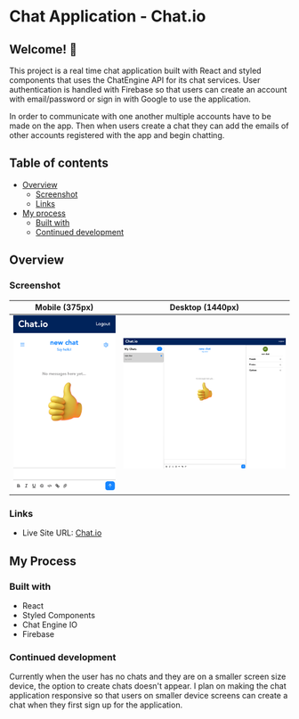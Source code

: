 # Chat Application - Chat.io

## Welcome! 👋

This project is a real time chat application built with React and styled components that uses the ChatEngine API for its chat services. User authentication is handled with Firebase so that users can create an account with email/password or sign in with Google to use the application.

In order to communicate with one another multiple accounts have to be made on the app. Then when users create a chat they can add the emails of other accounts registered with the app and begin chatting.

## Table of contents

- [Overview](#overview)
  - [Screenshot](#screenshot)
  - [Links](#links)
- [My process](#my-process)
  - [Built with](#built-with)
  - [Continued development](#continued-development)

## Overview

### Screenshot

| Mobile (375px)                                 | Desktop (1440px)                                 |
| ---------------------------------------------- | ------------------------------------------------ |
| ![Mobile](./screenshots/mobile_screenshot.png) | ![Desktop](./screenshots/desktop_screenshot.png) |

### Links

- Live Site URL: [Chat.io](https://festive-euclid-b5c106.netlify.app/)

## My Process

### Built with

- React
- Styled Components
- Chat Engine IO
- Firebase

### Continued development

Currently when the user has no chats and they are on a smaller screen size device, the option to create chats doesn't appear. I plan on making the chat application responsive so that users on smaller device screens can create a chat when they first sign up for the application.
